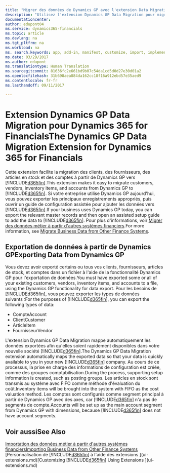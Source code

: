 ```yaml
---
title: "Migrer des données de Dynamics GP avec l'extension Data Migration | Microsoft Docs"
description: "Utilisez l'extension Dynamics GP Data Migration pour migrer des clients, des fournisseurs, des articles en stock, et des comptes de Dynamics GP vers Dynamics 365 for Financials."
documentationcenter: 
author: edupont04
ms.service: dynamics365-financials
ms.topic: article
ms.devlang: na
ms.tgt_pltfrm: na
ms.workload: na
ms. search.keywords: app, add-in, manifest, customize, import, implement
ms.date: 03/29/2017
ms.author: edupont
ms.translationtype: Human Translation
ms.sourcegitcommit: 81636fc2e661bd9b07c54da1cd5d0d27e30d01a2
ms.openlocfilehash: 31b698aea884da162cc18f16a912ebd57e35aed9
ms.contentlocale: fr-fr
ms.lasthandoff: 09/11/2017

---
```

# <a name="the-dynamics-gp-data-migration-extension-for-dynamics-365-for-financials"></a><span data-ttu-id="76e34-103">Extension Dynamics GP Data Migration pour Dynamics 365 for Financials</span><span class="sxs-lookup"><span data-stu-id="76e34-103">The Dynamics GP Data Migration Extension for Dynamics 365 for Financials</span></span>
<span data-ttu-id="76e34-104">Cette extension facilite la migration des clients, des fournisseurs, des articles en stock et des comptes à partir de Dynamics GP vers [!INCLUDE[d365fin](includes/d365fin_md.md)].</span><span class="sxs-lookup"><span data-stu-id="76e34-104">This extension makes it easy to migrate customers, vendors, inventory items, and accounts from Dynamics GP to [!INCLUDE[d365fin](includes/d365fin_md.md)].</span></span> <span data-ttu-id="76e34-105">Si votre entreprise utilise Dynamics GP aujourd'hui, vous pouvez exporter les principaux enregistrements appropriés, puis ouvrir un guide de configuration assistée pour ajouter les données vers [!INCLUDE[d365fin](includes/d365fin_md.md)].</span><span class="sxs-lookup"><span data-stu-id="76e34-105">If your business uses Dynamics GP today, you can export the relevant master records and then open an assisted setup guide to add the data to [!INCLUDE[d365fin](includes/d365fin_md.md)].</span></span> <span data-ttu-id="76e34-106">Pour plus d'informations, voir [Migrer des données métier à partir d'autres systèmes financiers](upload-data.md).</span><span class="sxs-lookup"><span data-stu-id="76e34-106">For more information, see [Migrate Business Data from Other Finance Systems](upload-data.md).</span></span>

## <a name="exporting-data-from-dynamics-gp"></a><span data-ttu-id="76e34-107">Exportation de données à partir de Dynamics GP</span><span class="sxs-lookup"><span data-stu-id="76e34-107">Exporting Data from Dynamics GP</span></span>
<span data-ttu-id="76e34-108">Vous devez avoir exporté certains ou tous vos clients, fournisseurs, articles de stock, et comptes dans un fichier à l'aide de la fonctionnalité Dynamics GP pour l'exportation de données.</span><span class="sxs-lookup"><span data-stu-id="76e34-108">You must have exported some or all of your existing customers, vendors, inventory items, and accounts to a file, using the Dynamics GP functionality for data export.</span></span> <span data-ttu-id="76e34-109">Pour les besoins de [!INCLUDE[d365fin](includes/d365fin_md.md)], vous pouvez exporter les types de données suivants :</span><span class="sxs-lookup"><span data-stu-id="76e34-109">For the purposes of [!INCLUDE[d365fin](includes/d365fin_md.md)], you can export the following types of data:</span></span>

* <span data-ttu-id="76e34-110">Compte</span><span class="sxs-lookup"><span data-stu-id="76e34-110">Account</span></span>  
* <span data-ttu-id="76e34-111">Client</span><span class="sxs-lookup"><span data-stu-id="76e34-111">Customer</span></span>  
* <span data-ttu-id="76e34-112">Article</span><span class="sxs-lookup"><span data-stu-id="76e34-112">Item</span></span>  
* <span data-ttu-id="76e34-113">Fournisseur</span><span class="sxs-lookup"><span data-stu-id="76e34-113">Vendor</span></span>  

<span data-ttu-id="76e34-114">L'extension Dynamics GP Data Migration mappe automatiquement les données exportées afin qu'elles soient rapidement disponibles dans votre nouvelle société [!INCLUDE[d365fin](includes/d365fin_md.md)].</span><span class="sxs-lookup"><span data-stu-id="76e34-114">The Dynamics GP Data Migration extension automatically maps the exported data so that your data is quickly available to you in your new [!INCLUDE[d365fin](includes/d365fin_md.md)] company.</span></span> <span data-ttu-id="76e34-115">Au cours de ce processus, la prise en charge des informations de configuration est créée, comme des groupes comptabilisation.</span><span class="sxs-lookup"><span data-stu-id="76e34-115">During the process, supporting setup information is created, such as posting groups.</span></span> <span data-ttu-id="76e34-116">Les articles en stock sont transmis au système avec FIFO comme méthode d'évaluation du coût.</span><span class="sxs-lookup"><span data-stu-id="76e34-116">Inventory items will be brought into the system with FIFO as the cost valuation method.</span></span> <span data-ttu-id="76e34-117">Les comptes sont configurés comme segment principal à partir de Dynamics GP avec des axes, car [!INCLUDE[d365fin](includes/d365fin_long_md.md)] n'a pas de segments de compte.</span><span class="sxs-lookup"><span data-stu-id="76e34-117">Accounts will be set up as the main account segment from Dynamics GP with dimensions, because [!INCLUDE[d365fin](includes/d365fin_long_md.md)] does not have account segments.</span></span>

## <a name="see-also"></a><span data-ttu-id="76e34-118">Voir aussi</span><span class="sxs-lookup"><span data-stu-id="76e34-118">See Also</span></span>
[<span data-ttu-id="76e34-119">Importation des données métier à partir d'autres systèmes financiers</span><span class="sxs-lookup"><span data-stu-id="76e34-119">Importing Business Data from Other Finance Systems</span></span>](upload-data.md)  
<span data-ttu-id="76e34-120">[Personnalisation de [!INCLUDE[d365fin](includes/d365fin_md.md)] à l'aide des extensions ](ui-extensions.md)</span><span class="sxs-lookup"><span data-stu-id="76e34-120">[Customizing [!INCLUDE[d365fin](includes/d365fin_md.md)] Using Extensions ](ui-extensions.md)</span></span>  

